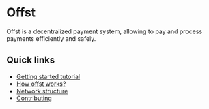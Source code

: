 # Offst

Offst is a decentralized payment system, allowing to pay and process
payments efficiently and safely.

## Quick links

- [Getting started tutorial](tutorial.md)
- [How offst works?](theory.md)
- [Network structure](network.md)
- [Contributing](contributing.md)

